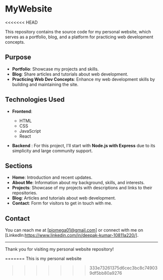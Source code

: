 # MyWebsite
<<<<<<< HEAD

This repository contains the source code for my personal website, which serves as a portfolio, blog, and a platform for practicing web development concepts.

## Purpose

- **Portfolio**: Showcase my projects and skills.
- **Blog**: Share articles and tutorials about web development.
- **Practicing Web Dev Concepts**: Enhance my web development skills by building and maintaining the site.

## Technologies Used

- **Frontend**:
  - HTML
  - CSS
  - JavaScript
  - React

- **Backend** :
  For this project, I'll start with **Node.js with Express** due to its simplicity and large community support.

## Sections

- **Home**: Introduction and recent updates.
- **About Me**: Information about my background, skills, and interests.
- **Projects**: Showcase of my projects with descriptions and links to their repositories.
- **Blog**: Articles and tutorials about web development.
- **Contact**: Form for visitors to get in touch with me.

## Contact

You can reach me at [piomega01@gmail.com] or connect with me on [LinkedIn:https://www.linkedin.com/in/deepak-kumar-10811a220/].

---

Thank you for visiting my personal website repository!

=======
This is my personal website
>>>>>>> 333e73261375d6cec3bc8c749039df5bb80a9276
